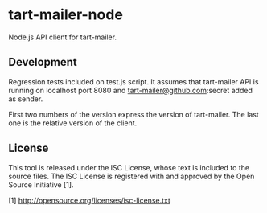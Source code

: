 tart-mailer-node
================

Node.js API client for tart-mailer.

Development
-----------

Regression tests included on test.js script. It assumes that tart-mailer API is running on localhost port 8080 and
tart-mailer@github.com:secret added as sender.

First two numbers of the version express the version of tart-mailer. The last one is the relative version of
the client.

License
-------

This tool is released under the ISC License, whose text is included to the source files. The ISC License is
registered with and approved by the Open Source Initiative [1].

[1] http://opensource.org/licenses/isc-license.txt
